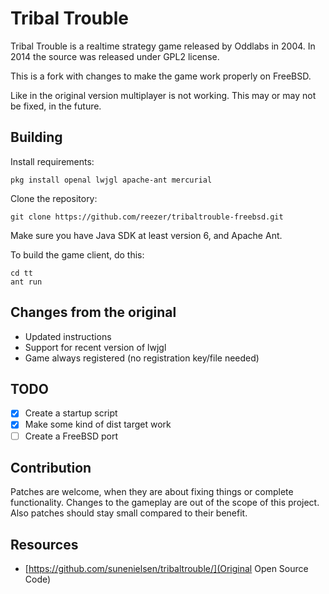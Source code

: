 Tribal Trouble
==============
Tribal Trouble is a realtime strategy game released by Oddlabs in 2004. In 2014 the source was released under GPL2 license.

This is a fork with changes to make the game work properly on FreeBSD.

Like in the original version multiplayer is not working. This may or may not be fixed, in the future.

Building
--------
Install requirements:
```
pkg install openal lwjgl apache-ant mercurial
```

Clone the repository:
```
git clone https://github.com/reezer/tribaltrouble-freebsd.git
```
Make sure you have Java SDK at least version 6, and Apache Ant.


To build the game client, do this:
```
cd tt
ant run
```

Changes from the original
-------------------------

* Updated instructions
* Support for recent version of lwjgl
* Game always registered (no registration key/file needed)

TODO
----

- [x] Create a startup script
- [x] Make some kind of dist target work
- [ ] Create a FreeBSD port

Contribution
------------

Patches are welcome, when they are about fixing things or complete functionality. Changes to the
gameplay are out of the scope of this project. Also patches should stay small compared to their
benefit.

Resources
---------

* [https://github.com/sunenielsen/tribaltrouble/](Original Open Source Code)


